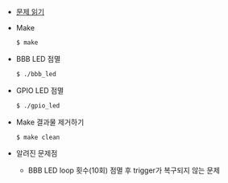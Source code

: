 - [문제 읽기](  )

- Make

    ```bash
    $ make
    ```

- BBB LED 점멸

    ```bash
    $ ./bbb_led
    ```

- GPIO LED 점멸

    ```bash
    $ ./gpio_led
    ```

- Make 결과물 제거하기

    ```
    $ make clean
    ```

- 알려진 문제점
    - BBB LED loop 횟수(10회) 점멸 후 trigger가 복구되지 않는 문제

